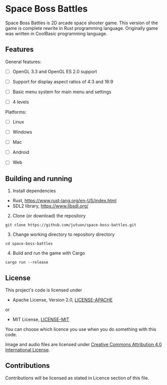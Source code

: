 # Space Boss Battles

Space Boss Battles is 2D arcade space shooter game. This version of the game is complete rewrite in Rust programming language. Originally game was written in CoolBasic programming language.


## Features

General features:

- [ ] OpenGL 3.3 and OpenGL ES 2.0 support
- [ ] Support for display aspect ratios of 4:3 and 16:9
- [ ] Basic menu system for main menu and settings
- [ ] 4 levels


Platforms:

- [ ] Linux
- [ ] Windows
- [ ] Mac
- [ ] Android
- [ ] Web



## Building and running

1. Install dependencies
  - Rust, https://www.rust-lang.org/en-US/index.html
  - SDL2 library, https://www.libsdl.org/

2. Clone (or download) the repository

```
git clone https://github.com/jutuon/space-boss-battles.git
```

3. Change working directory to repository directory

```
cd space-boss-battles
```

4. Build and run the game with Cargo

```
cargo run --release
```


## License

This project's code is licensed under

* Apache License, Version 2.0, [LICENSE-APACHE](https://github.com/jutuon/space-boss-battles/blob/master/LICENSE-APACHE)

or

* MIT License, [LICENSE-MIT](https://github.com/jutuon/space-boss-battles/blob/master/LICENSE-MIT)

You can choose which licence you use when you do something with this code.

Image and audio files are licensed under [Creative Commons Attribution 4.0 International License](https://creativecommons.org/licenses/by/4.0/).

## Contributions

Contributions will be licensed as stated in Licence section of this file.
